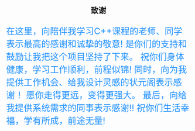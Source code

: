 

<center>

##  致谢

</center>
<font size=5 color=1E90FF>

在这里，向陪伴我学习C++课程的老师、同学表示最高的感谢和诚挚的敬意! 
是你们的支持和鼓励让我把这个项目坚持了下来。
祝你们身体健康，学习工作顺利，前程似锦!
同时，向为我提供工作机会、给我设计灵感的状元阁表示感谢！
愿你走得更远，变得更强大。
最后，向给我提供系统需求的同事表示感谢!!
祝你们生活幸福，学有所成，前途无量!

</font>